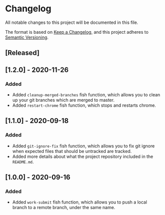 # Changelog
All notable changes to this project will be documented in this file.

The format is based on [Keep a Changelog](https://keepachangelog.com/en/1.0.0/),
and this project adheres to [Semantic Versioning](https://semver.org/spec/v2.0.0.html).

## [Released]

## [1.2.0] - 2020-11-26

### Added

* Added `cleanup-merged-branches` fish function, which allows you to clean up your git branches which are merged to master.
* Added `restart-chrome` fish function, which stops and restarts chrome.
## [1.1.0] - 2020-09-18

### Added

* Added `git-ignore-fix` fish function, which allows you to fix git ignore when expected files that should be untracked are tracked.
* Added more details about what the project repository included in the `README.md`.

## [1.0.0] - 2020-09-16

### Added

* Added `work-submit` fish function, which allows you to push a local branch to a remote branch, under the same name.